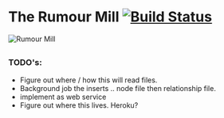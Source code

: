 # The Rumour Mill [![Build Status](https://travis-ci.org/supriyapjoshi/rumour-mill.svg?branch=master)](https://travis-ci.org/supriyapjoshi/rumour-mill)
![Rumour Mill](http://cdn2.sbnation.com/assets/3882335/omgPG.gif)
##


### TODO's:

* Figure out where / how this will read files.
* Background job the inserts .. node file then relationship file.
* implement as web service
* Figure out where this lives. Heroku?
